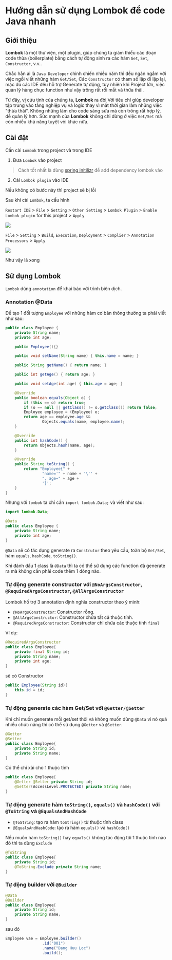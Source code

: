 # Hướng dẫn sử dụng Lombok để code Java nhanh

## Giới thiệu

**Lombok** là một thư viện, một plugin, giúp chúng ta giảm thiểu các đoạn code thừa (boilerplate) bằng cách tự động sinh ra các hàm `Get`, `Set`, `Constructor`, v.v..

Chắc hẳn ai là `Java Developer` chinh chiến nhiều năm thì đều ngán ngẩm với việc ngồi viết những hàm `Get/Set`, Các `Constructor` có tham số lặp đi lặp lại, mặc dù các IDE đều hỗ trợ Generate tự động, tuy nhiên khi Project lớn, việc quản lý hàng chục function như vậy trông rất rối mắt và thừa thãi.

Từ đây, vị cứu tinh của chúng ta, **Lombok** ra đời
Với tiêu chí giúp developer tập trung vào tầng nghiệp vụ và logic thay vì mất thời gian làm những việc "thừa thãi". 
Không những làm cho code sáng sửa mà còn trông rất hợp lý, dễ quản lý hơn.
Sức mạnh của **Lombok** không chỉ dừng ở việc `Get/Set` mà còn nhiều khả năng tuyệt vời khác nữa.

## Cài đặt 

Cần cài `Lombok` trong project và trong IDE

1. Đưa `Lombok` vào project

> Cách tốt nhất là dùng [spring initilizr](https://start.spring.io/) để add dependency lombok vào 

2. Cài `Lombok plugin` vào IDE

Nếu không có bước này thì project sẽ bị lỗi 

Sau khi cài `Lombok`, ta cấu hình 

`Restart IDE` > `File` > `Setting` > `Other Setting` > `Lombok Plugin` > `Enable Lombok plugin` for this project > `Apply`

![](../img/lombok-setting.png)

`File` > `Setting` > `Build`, `Execution`, `Deployment` > `Complier` > `Annotation Processors` > `Apply`

![](../img/lombok-annotation-processors.png)

Như vậy là xong

## Sử dụng Lombok

`Lombok` dùng `annotation` để khai báo với trình biên dịch.

### Annotation @Data

Để tạo 1 đối tượng `Employee` với những hàm cơ bản thông thường ta phải viết như sau:

```java
public class Employee {
    private String name;
    private int age;

    public Employee(){}

    public void setName(String name) { this.name = name; }

    public String getName() { return name; }

    public int getAge() { return age; }

    public void setAge(int age) { this.age = age; }

    @Override
    public boolean equals(Object o) {
        if (this == o) return true;
        if (o == null || getClass() != o.getClass()) return false;
        Employee employee = (Employee) o;
        return age == employee.age &&
                Objects.equals(name, employee.name);
    }

    @Override
    public int hashCode() {
        return Objects.hash(name, age);
    }

    @Override
    public String toString() {
        return "Employee{" +
                "name='" + name + '\'' +
                ", age=" + age +
                '}';
    }
} 
```

Nhưng với `lombok` ta chỉ cần `import lombok.Data;` và viết như sau: 

```java
import lombok.Data;

@Data
public class Employee {
    private String name;
    private int age;
}
```

`@Data` sẽ có tác dụng generate ra `Construtor` theo yêu cầu, toàn bộ `Get/Set`, hàm `equals`, `hashCode`, `toString()`.

Khi đánh dấu 1 class là `@Data` thì ta có thể sử dụng các function đã generate ra mà không cần phải code thêm 1 dòng nào.

### Tự động generate constructor với `@NoArgsConstructor`, `@RequiredArgsConstructor`, `@AllArgsConstructor`

Lombok hổ trợ 3 annotation định nghĩa constructor theo ý mình:

- `@NoArgsConstructor`: Constructor rỗng.
- `@AllArgsConstructor`: Constructor chứa tất cả thuộc tính.
- `@RequiredArgsConstructor`: Constructor chỉ chứa các thuộc tính `final`

Ví dụ:

```java
@RequiredArgsConstructor
public class Employee{
    private final String id;
    private String name;
    private int age;
}
```

sẽ có Constructor

```java
public Employee(String id){
    this.id = id;
}
```

### Tự động generate các hàm Get/Set với `@Getter/@Setter`

Khi chỉ muốn generate mỗi get/set thôi và không muốn dùng `@Data` vì nó quá nhiều chức năng thì có thể sử dụng `@Getter` và `@Setter`.

```java
@Getter
@Setter
public class Employee{
    private String id;
    private String name;
}
```

Có thể chỉ xài cho 1 thuộc tính 

```java
public class Employee{
    @Getter @Setter private String id;
    @Setter(AccessLevel.PROTECTED) private String name;
}
```

### Tự động generate hàm `toString()`, `equals()` và `hashCode()` với `@ToString` và `@EqualsAndHashCode`

- `@ToString`: tạo ra hàm `toString()` từ thuộc tính class
- `@EqualsAndHashCode`: tạo ra hàm `equals()` và `hashCode()`

Nếu muốn hàm `toString()` hay `equals()` không tác động tới 1 thuộc tính nào đó thì ta dùng `Exclude`

```java
@ToString
public class Employee{
    private String id;
    @ToString.Exclude private String name;
}
```

### Tự động builder với `@Builder` 

```java
@Data
@Builder
public class Employee{
    private String id;
    private String name;
}
```

sau đó 

```java
Employee vae = Employee.builder()
                .id("001")
                .name("Dang Huu Loc")
                .build();
```